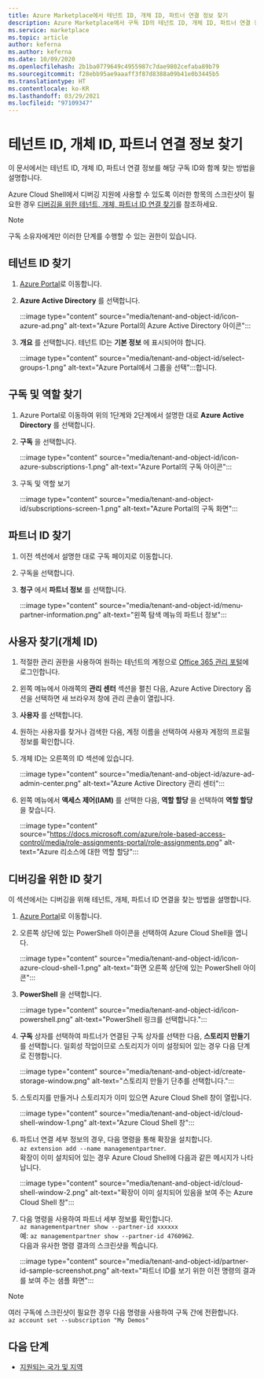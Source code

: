 ```yaml
---
title: Azure Marketplace에서 테넌트 ID, 개체 ID, 파트너 연결 정보 찾기
description: Azure Marketplace에서 구독 ID의 테넌트 ID, 개체 ID, 파트너 연결 정보를 찾는 방법입니다.
ms.service: marketplace
ms.topic: article
author: keferna
ms.author: keferna
ms.date: 10/09/2020
ms.openlocfilehash: 2b1ba0779649c4955987c7dae9802cefaba89b79
ms.sourcegitcommit: f28ebb95ae9aaaff3f87d8388a09b41e0b3445b5
ms.translationtype: HT
ms.contentlocale: ko-KR
ms.lasthandoff: 03/29/2021
ms.locfileid: "97109347"
---
```

# <a name="find-tenant-id-object-id-and-partner-association-details"></a>테넌트 ID, 개체 ID, 파트너 연결 정보 찾기

이 문서에서는 테넌트 ID, 개체 ID, 파트너 연결 정보를 해당 구독 ID와 함께 찾는 방법을 설명합니다.

Azure Cloud Shell에서 디버깅 지원에 사용할 수 있도록 이러한 항목의 스크린샷이 필요한 경우 [디버깅을 위한 테넌트, 개체, 파트너 ID 연결 찾기](#find-ids-for-debugging)를 참조하세요.

>[!Note]
> 구독 소유자에게만 이러한 단계를 수행할 수 있는 권한이 있습니다.

## <a name="find-tenant-id"></a>테넌트 ID 찾기

1. [Azure Portal](https://ms.portal.azure.com/)로 이동합니다.
2. **Azure Active Directory** 를 선택합니다.

    :::image type="content" source="media/tenant-and-object-id/icon-azure-ad.png" alt-text="Azure Portal의 Azure Active Directory 아이콘":::

3. **개요** 를 선택합니다. 테넌트 ID는 **기본 정보** 에 표시되어야 합니다.

    :::image type="content" source="media/tenant-and-object-id/select-groups-1.png" alt-text="Azure Portal에서 그룹을 선택":::합니다.

## <a name="find-subscriptions-and-roles"></a>구독 및 역할 찾기

1. Azure Portal로 이동하여 위의 1단계와 2단계에서 설명한 대로 **Azure Active Directory** 를 선택합니다.
2. **구독** 을 선택합니다.

    :::image type="content" source="media/tenant-and-object-id/icon-azure-subscriptions-1.png" alt-text="Azure Portal의 구독 아이콘":::

3. 구독 및 역할 보기

    :::image type="content" source="media/tenant-and-object-id/subscriptions-screen-1.png" alt-text="Azure Portal의 구독 화면":::

## <a name="find-partner-id"></a>파트너 ID 찾기

1. 이전 섹션에서 설명한 대로 구독 페이지로 이동합니다.
2. 구독을 선택합니다.
3. **청구** 에서 **파트너 정보** 를 선택합니다.

    :::image type="content" source="media/tenant-and-object-id/menu-partner-information.png" alt-text="왼쪽 탐색 메뉴의 파트너 정보":::

## <a name="find-user-object-id"></a>사용자 찾기(개체 ID)

1. 적절한 관리 권한을 사용하여 원하는 테넌트의 계정으로 [Office 365 관리 포털](https://portal.office.com/adminportal/home)에 로그인합니다.
2. 왼쪽 메뉴에서 아래쪽의 **관리 센터** 섹션을 펼친 다음, Azure Active Directory 옵션을 선택하면 새 브라우저 창에 관리 콘솔이 열립니다.
3. **사용자** 를 선택합니다.
4. 원하는 사용자를 찾거나 검색한 다음, 계정 이름을 선택하여 사용자 계정의 프로필 정보를 확인합니다.
5. 개체 ID는 오른쪽의 ID 섹션에 있습니다.

    :::image type="content" source="media/tenant-and-object-id/azure-ad-admin-center.png" alt-text="Azure Active Directory 관리 센터":::

6. 왼쪽 메뉴에서 **액세스 제어(IAM)** 를 선택한 다음, **역할 할당** 을 선택하여 **역할 할당** 을 찾습니다.

    :::image type="content" source="https://docs.microsoft.com/azure/role-based-access-control/media/role-assignments-portal/role-assignments.png" alt-text="Azure 리소스에 대한 역할 할당":::

## <a name="find-ids-for-debugging"></a>디버깅을 위한 ID 찾기

이 섹션에서는 디버깅을 위해 테넌트, 개체, 파트너 ID 연결을 찾는 방법을 설명합니다.

1. [Azure Portal](https://ms.portal.azure.com/)로 이동합니다.
2. 오른쪽 상단에 있는 PowerShell 아이콘을 선택하여 Azure Cloud Shell을 엽니다.

    :::image type="content" source="media/tenant-and-object-id/icon-azure-cloud-shell-1.png" alt-text="화면 오른쪽 상단에 있는 PowerShell 아이콘":::

3. **PowerShell** 을 선택합니다.

    :::image type="content" source="media/tenant-and-object-id/icon-powershell.png" alt-text="PowerShell 링크를 선택합니다.":::

4. **구독** 상자를 선택하여 파트너가 연결된 구독 상자를 선택한 다음, **스토리지 만들기** 를 선택합니다. 일회성 작업이므로 스토리지가 이미 설정되어 있는 경우 다음 단계로 진행합니다.

    :::image type="content" source="media/tenant-and-object-id/create-storage-window.png" alt-text="스토리지 만들기 단추를 선택합니다.":::

5. 스토리지를 만들거나 스토리지가 이미 있으면 Azure Cloud Shell 창이 열립니다.

    :::image type="content" source="media/tenant-and-object-id/cloud-shell-window-1.png" alt-text="Azure Cloud Shell 창":::

6. 파트너 연결 세부 정보의 경우, 다음 명령을 통해 확장을 설치합니다.<br>`az extension add --name managementpartner`.<br>확장이 이미 설치되어 있는 경우 Azure Cloud Shell에 다음과 같은 메시지가 나타납니다.

    :::image type="content" source="media/tenant-and-object-id/cloud-shell-window-2.png" alt-text="확장이 이미 설치되어 있음을 보여 주는 Azure Cloud Shell 창":::

7. 다음 명령을 사용하여 파트너 세부 정보를 확인합니다.<br>`az managementpartner show --partner-id xxxxxx`<br>예: `az managementpartner show --partner-id 4760962`.<br>다음과 유사한 명령 결과의 스크린샷을 찍습니다.

    :::image type="content" source="media/tenant-and-object-id/partner-id-sample-screenshot.png" alt-text="파트너 ID를 보기 위한 이전 명령의 결과를 보여 주는 샘플 화면":::

>[!NOTE]
>여러 구독에 스크린샷이 필요한 경우 다음 명령을 사용하여 구독 간에 전환합니다.<br>`az account set --subscription "My Demos"`

## <a name="next-steps"></a>다음 단계

- [지원되는 국가 및 지역](sell-from-countries.md)